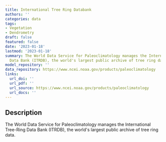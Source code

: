 ```yaml
---
title: International Tree Ring Databank
authors: ''
categories: data
tags:
- Vegetation
- Dendrometry
draft: false
featured: false
date: '2023-01-18'
lastmod: '2023-01-18'
summary: The World Data Service for Paleoclimatology manages the International Tree-Ring
  Data Bank (ITRDB), the world's largest public archive of tree ring data.
model_repository: ''
data_repository: https://www.ncei.noaa.gov/products/paleoclimatology
links:
  url_doi: ''
  url_pdf: ''
  url_source: https://www.ncei.noaa.gov/products/paleoclimatology
  url_docs: ''
---
```


## Description

The World Data Service for Paleoclimatology manages the International Tree-Ring Data Bank (ITRDB), the world's largest public archive of tree ring data.

